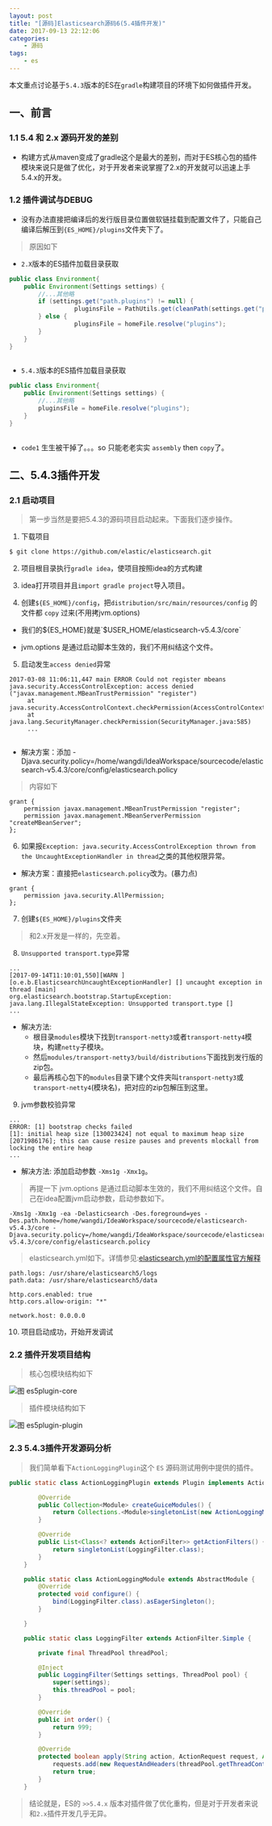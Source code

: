 ```yaml
---
layout: post
title: "[源码]Elasticsearch源码6(5.4插件开发)"
date: 2017-09-13 22:12:06 
categories: 
    - 源码
tags:
    - es
---
```


本文重点讨论基于`5.4.3`版本的ES在`gradle`构建项目的环境下如何做插件开发。

<!--more-->

## 一、前言

### 1.1 5.4 和 2.x 源码开发的差别

* 构建方式从maven变成了gradle这个是最大的差别，而对于ES核心包的插件模块来说只是做了优化，对于开发者来说掌握了2.x的开发就可以迅速上手5.4.x的开发。

### 1.2 插件调试与DEBUG

* 没有办法直接把编译后的发行版目录位置做软链挂载到配置文件了，只能自己编译后解压到`{ES_HOME}/plugins`文件夹下了。

> 原因如下
   
* `2.X`版本的ES插件加载目录获取
   
```java
public class Environment{
    public Environment(Settings settings) {
        //...其他略
        if (settings.get("path.plugins") != null) {
                  pluginsFile = PathUtils.get(cleanPath(settings.get("path.plugins")));//code1
        } else {
                  pluginsFile = homeFile.resolve("plugins");
        }
    }
}
              
```

* `5.4.3`版本的ES插件加载目录获取

```java
public class Environment{
    public Environment(Settings settings) {
        //...其他略
        pluginsFile = homeFile.resolve("plugins");    
    }
}
              
```

- `code1` 生生被干掉了。。。so 只能老老实实 `assembly` then `copy`了。

## 二、5.4.3插件开发

### 2.1 启动项目

> 第一步当然是要把5.4.3的源码项目启动起来。下面我们逐步操作。

1) 下载项目
```bash
$ git clone https://github.com/elastic/elasticsearch.git

```

2) 项目根目录执行`gradle idea`，使项目按照idea的方式构建

3) idea打开项目并且`import gradle project`导入项目。

4) 创建`${ES_HOME}/config`，把`distribution/src/main/resources/config` 的文件都 `copy` 过来(不用拷jvm.options)

* 我们的${ES_HOME}就是`$USER_HOME/elasticsearch-v5.4.3/core`

* jvm.options 是通过启动脚本生效的，我们不用纠结这个文件。

5) 启动发生`access denied`异常

```
2017-03-08 11:06:11,447 main ERROR Could not register mbeans java.security.AccessControlException: access denied ("javax.management.MBeanTrustPermission" "register")
     at java.security.AccessControlContext.checkPermission(AccessControlContext.java:472)
     at java.lang.SecurityManager.checkPermission(SecurityManager.java:585)
     ...
     
```

- 解决方案：添加 -Djava.security.policy=/home/wangdi/IdeaWorkspace/sourcecode/elasticsearch-v5.4.3/core/config/elasticsearch.policy

> 内容如下

```
grant {
    permission javax.management.MBeanTrustPermission "register";
    permission javax.management.MBeanServerPermission "createMBeanServer";
};

```

6) 如果报`Exception: java.security.AccessControlException thrown from the UncaughtExceptionHandler in thread`之类的其他权限异常。

- 解决方案：直接把`elasticsearch.policy`改为。(暴力点)

```
grant {
    permission java.security.AllPermission;
};

```

7) 创建`${ES_HOME}/plugins`文件夹

> 和2.x开发是一样的，先空着。

8) `Unsupported transport.type`异常

```
...
[2017-09-14T11:10:01,550][WARN ][o.e.b.ElasticsearchUncaughtExceptionHandler] [] uncaught exception in thread [main]
org.elasticsearch.bootstrap.StartupException: java.lang.IllegalStateException: Unsupported transport.type []
...

```

- 解决方法:
  + 根目录`modules`模块下找到`transport-netty3`或者`transport-netty4`模块，构建`netty`子模块。
  + 然后`modules/transport-netty3/build/distributions`下面找到发行版的zip包。
  + 最后再核心包下的`modules`目录下建个文件夹叫`transport-netty3`或`transport-netty4`(模块名)，把对应的zip包解压到这里。
  
9) jvm参数校验异常

```
...
ERROR: [1] bootstrap checks failed
[1]: initial heap size [130023424] not equal to maximum heap size [2071986176]; this can cause resize pauses and prevents mlockall from locking the entire heap
...

```

- 解决方法: 添加启动参数 `-Xms1g -Xmx1g`。

> 再提一下 jvm.options 是通过启动脚本生效的，我们不用纠结这个文件。自己在idea配置jvm启动参数，启动参数如下。

```
-Xms1g -Xmx1g -ea -Delasticsearch -Des.foreground=yes -Des.path.home=/home/wangdi/IdeaWorkspace/sourcecode/elasticsearch-v5.4.3/core -Djava.security.policy=/home/wangdi/IdeaWorkspace/sourcecode/elasticsearch-v5.4.3/core/config/elasticsearch.policy

```

> elasticsearch.yml如下。详情参见:[elasticsearch.yml的配置属性官方解释](https://www.ibm.com/support/knowledgecenter/zh/SSFPJS_8.5.6/com.ibm.wbpm.main.doc/topics/rfps_esearch_configoptions.html)

```
path.logs: /usr/share/elasticsearch5/logs
path.data: /usr/share/elasticsearch5/data

http.cors.enabled: true
http.cors.allow-origin: "*"

network.host: 0.0.0.0

```

10) 项目启动成功，开始开发调试

### 2.2 插件开发项目结构

> 核心包模块结构如下

![图 es5plugin-core](https://psiitoy.github.io/img/blog/essourcecode/es5plugin-core.png)

> 插件模块结构如下

![图 es5plugin-plugin](https://psiitoy.github.io/img/blog/essourcecode/es5plugin-plugin.png)

### 2.3 5.4.3插件开发源码分析

> 我们简单看下`ActionLoggingPlugin`这个 `ES` 源码测试用例中提供的插件。

```java
public static class ActionLoggingPlugin extends Plugin implements ActionPlugin {

        @Override
        public Collection<Module> createGuiceModules() {
            return Collections.<Module>singletonList(new ActionLoggingModule());
        }

        @Override
        public List<Class<? extends ActionFilter>> getActionFilters() {
            return singletonList(LoggingFilter.class);
        }
    }

    public static class ActionLoggingModule extends AbstractModule {
        @Override
        protected void configure() {
            bind(LoggingFilter.class).asEagerSingleton();
        }

    }

    public static class LoggingFilter extends ActionFilter.Simple {

        private final ThreadPool threadPool;

        @Inject
        public LoggingFilter(Settings settings, ThreadPool pool) {
            super(settings);
            this.threadPool = pool;
        }

        @Override
        public int order() {
            return 999;
        }

        @Override
        protected boolean apply(String action, ActionRequest request, ActionListener<?> listener) {
            requests.add(new RequestAndHeaders(threadPool.getThreadContext().getHeaders(), request));
            return true;
        }
    }

```

> 结论就是，ES的 `>>5.4.x` 版本对插件做了优化重构，但是对于开发者来说和`2.x`插件开发几乎无异。